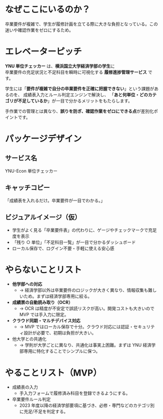 # なぜここにいるのか？

卒業要件が複雑で、学生が履修計画を立てる際に大きな負担となっている。この迷いや確認作業をゼロにするため。

# エレベーターピッチ

**YNU 単位チェッカー** は、**横浜国立大学経済学部の学生**に  
 卒業要件の充足状況と不足科目を瞬時に可視化する **履修進捗管理サービス** です。

学生には「**要件が複雑で自分の卒業要件を正確に把握できない**」という課題があるのを、 成績表入力とルール判定エンジンで解決し、 「**あと何単位・どのカテゴリが不足しているか**」が一目で分かるメリットをもたらします。

手作業での管理とは異なり、**誤りを防ぎ、確認作業をゼロにできる点**が差別化ポイントです。

# パッケージデザイン

## サービス名

YNU-Econ 単位チェッカー

## キャッチコピー

「成績表を入れるだけ。卒業要件が一目でわかる。」

## ビジュアルイメージ（仮）

- 学生がよく見る「卒業要件表」の代わりに、ゲージやチェックマークで充足度を表示
- 「残り ○ 単位」「不足科目一覧」が一目で分かるダッシュボード
- ローカル保存で、ログイン不要・手軽に使える安心感

# やらないことリスト

- **他学部への対応**
  - → 経済学部以外は卒業要件のロジックが大きく異なり、情報収集も難しいため。まずは経済学部専用に絞る。
- **成績票の自動読み取り（OCR）**
  - → OCR は精度が不安定で誤読リスクが高い。開発コストも大きいので MVP では手入力に限定。
- **クラウド同期・マルチデバイス対応**
  - → MVP ではローカル保存で十分。クラウド対応には認証・セキュリティ設計が必要で、初期は負担が大きい。
- 他大学との共通化
  - → 学則が大学ごとに異なり、共通化は事実上困難。まずは YNU 経済学部専用に特化することでシンプルに保つ。

# やることリスト（MVP）

- 成績表の入力
  - 手入力フォームで履修済み科目を登録できるようにする。
- 卒業要件ルール判定
  - 2023 年度以降の経済学部要項に基づき、必修・専門などのカテゴリ別に充足/不足を判定する。
